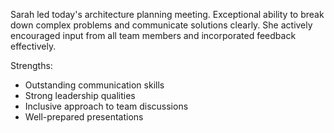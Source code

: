 Sarah led today's architecture planning meeting. Exceptional ability to break down complex problems and communicate solutions clearly. She actively encouraged input from all team members and incorporated feedback effectively.

Strengths:
- Outstanding communication skills
- Strong leadership qualities
- Inclusive approach to team discussions
- Well-prepared presentations